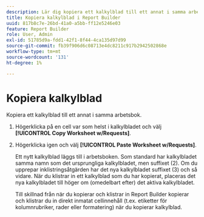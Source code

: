 ```yaml
---
description: Lär dig kopiera ett kalkylblad till ett annat i samma arbetsbok.
title: Kopiera kalkylblad i Report Builder
uuid: 817b8c7e-26bd-41a0-a5bb-ff12e5246e03
feature: Report Builder
role: User, Admin
exl-id: 51785d9a-fdd1-42f1-8f44-4ca135d97d99
source-git-commit: fb39f906d6c08713e4dc8211c917b2942502868e
workflow-type: tm+mt
source-wordcount: '131'
ht-degree: 1%

---
```


# Kopiera kalkylblad

Kopiera ett kalkylblad till ett annat i samma arbetsbok.

1. Högerklicka på en cell var som helst i kalkylbladet och välj **[!UICONTROL Copy Worksheet w/Requests]**.
1. Högerklicka igen och välj **[!UICONTROL Paste Worksheet w/Requests]**.

   Ett nytt kalkylblad läggs till i arbetsboken. Som standard har kalkylbladet samma namn som det ursprungliga kalkylbladet, men suffixet (2). Om du upprepar inklistringsåtgärden har det nya kalkylbladet suffixet (3) och så vidare. När du klistrar in ett kalkylblad som du har kopierat, placeras det nya kalkylbladet till höger om (omedelbart efter) det aktiva kalkylbladet.

   Till skillnad från när du kopierar och klistrar in Report Builder kopierar och klistrar du in direkt inmatat cellinnehåll (t.ex. etiketter för kolumnrubriker, rader eller formatering) när du kopierar kalkylblad.
